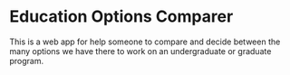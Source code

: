 # Education Options Comparer

This is a web app for help someone to compare and decide between the many options we have there to work on an undergraduate or graduate program.
